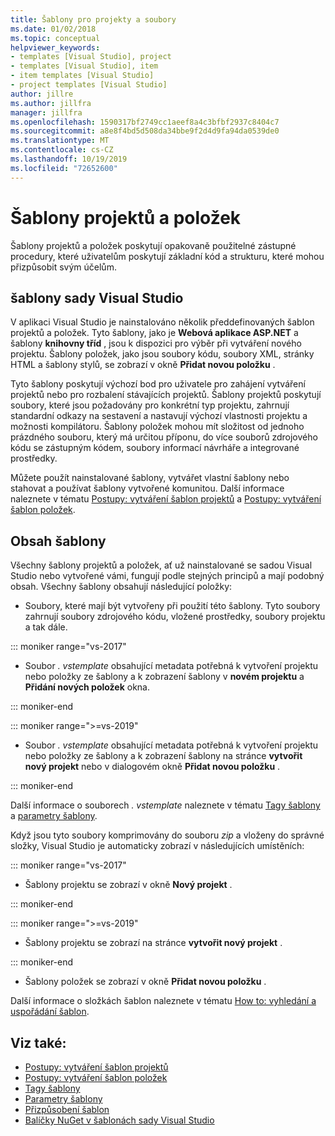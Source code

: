 ```yaml
---
title: Šablony pro projekty a soubory
ms.date: 01/02/2018
ms.topic: conceptual
helpviewer_keywords:
- templates [Visual Studio], project
- templates [Visual Studio], item
- item templates [Visual Studio]
- project templates [Visual Studio]
author: jillre
ms.author: jillfra
manager: jillfra
ms.openlocfilehash: 1590317bf2749cc1aeef8a4c3bfbf2937c8404c7
ms.sourcegitcommit: a8e8f4bd5d508da34bbe9f2d4d9fa94da0539de0
ms.translationtype: MT
ms.contentlocale: cs-CZ
ms.lasthandoff: 10/19/2019
ms.locfileid: "72652600"
---
```

# <a name="project-and-item-templates"></a>Šablony projektů a položek

Šablony projektů a položek poskytují opakovaně použitelné zástupné procedury, které uživatelům poskytují základní kód a strukturu, které mohou přizpůsobit svým účelům.

## <a name="visual-studio-templates"></a>šablony sady Visual Studio

V aplikaci Visual Studio je nainstalováno několik předdefinovaných šablon projektů a položek. Tyto šablony, jako je **Webová aplikace ASP.NET** a šablony **knihovny tříd** , jsou k dispozici pro výběr při vytváření nového projektu. Šablony položek, jako jsou soubory kódu, soubory XML, stránky HTML a šablony stylů, se zobrazí v okně **Přidat novou položku** .

Tyto šablony poskytují výchozí bod pro uživatele pro zahájení vytváření projektů nebo pro rozbalení stávajících projektů. Šablony projektů poskytují soubory, které jsou požadovány pro konkrétní typ projektu, zahrnují standardní odkazy na sestavení a nastavují výchozí vlastnosti projektu a možnosti kompilátoru. Šablony položek mohou mít složitost od jednoho prázdného souboru, který má určitou příponu, do více souborů zdrojového kódu se zástupným kódem, soubory informací návrháře a integrované prostředky.

Můžete použít nainstalované šablony, vytvářet vlastní šablony nebo stahovat a používat šablony vytvořené komunitou. Další informace naleznete v tématu [Postupy: vytváření šablon projektů](../ide/how-to-create-project-templates.md) a [Postupy: vytváření šablon položek](../ide/how-to-create-item-templates.md).

## <a name="contents-of-a-template"></a>Obsah šablony

Všechny šablony projektů a položek, ať už nainstalované se sadou Visual Studio nebo vytvořené vámi, fungují podle stejných principů a mají podobný obsah. Všechny šablony obsahují následující položky:

- Soubory, které mají být vytvořeny při použití této šablony. Tyto soubory zahrnují soubory zdrojového kódu, vložené prostředky, soubory projektu a tak dále.

::: moniker range="vs-2017"

- Soubor *. vstemplate* obsahující metadata potřebná k vytvoření projektu nebo položky ze šablony a k zobrazení šablony v **novém projektu** a **Přidání nových položek** okna.

::: moniker-end

::: moniker range=">=vs-2019"

- Soubor *. vstemplate* obsahující metadata potřebná k vytvoření projektu nebo položky ze šablony a k zobrazení šablony na stránce **vytvořit nový projekt** nebo v dialogovém okně **Přidat novou položku** .

::: moniker-end

   Další informace o souborech *. vstemplate* naleznete v tématu [Tagy šablony](template-tags.md) a [parametry šablony](../ide/template-parameters.md).

Když jsou tyto soubory komprimovány do souboru *zip* a vloženy do správné složky, Visual Studio je automaticky zobrazí v následujících umístěních:

::: moniker range="vs-2017"

- Šablony projektu se zobrazí v okně **Nový projekt** .

::: moniker-end

::: moniker range=">=vs-2019"

- Šablony projektu se zobrazí na stránce **vytvořit nový projekt** .

::: moniker-end

- Šablony položek se zobrazí v okně **Přidat novou položku** .

Další informace o složkách šablon naleznete v tématu [How to: vyhledání a uspořádání šablon](../ide/how-to-locate-and-organize-project-and-item-templates.md).

## <a name="see-also"></a>Viz také:

- [Postupy: vytváření šablon projektů](../ide/how-to-create-project-templates.md)
- [Postupy: vytváření šablon položek](../ide/how-to-create-item-templates.md)
- [Tagy šablony](template-tags.md)
- [Parametry šablony](../ide/template-parameters.md)
- [Přizpůsobení šablon](../ide/customizing-project-and-item-templates.md)
- [Balíčky NuGet v šablonách sady Visual Studio](/nuget/visual-studio-extensibility/visual-studio-templates)